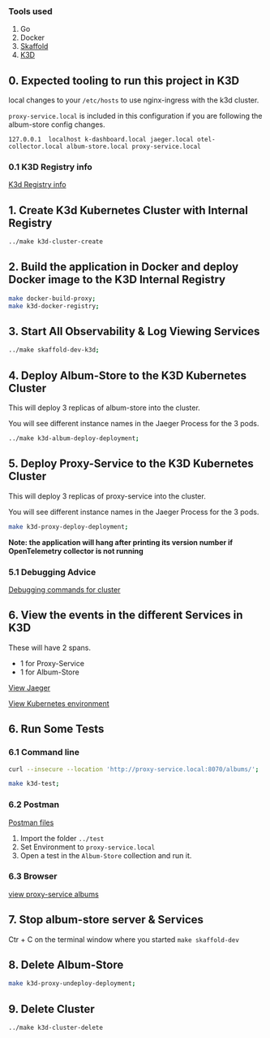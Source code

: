 ### Tools used

1. Go
2. Docker
3. [Skaffold](https://skaffold.dev/)
4. [K3D](https://k3d.io/v5.4.6/)

## 0. Expected tooling to run this project in K3D

local changes to your `/etc/hosts` to use nginx-ingress with the k3d cluster.

`proxy-service.local` is included in this configuration if you are following the album-store config changes.

`127.0.0.1	localhost k-dashboard.local jaeger.local otel-collector.local album-store.local proxy-service.local`

### 0.1 K3D Registry info

[K3d Registry info](../docs/K3D-registry.md)

## 1. Create K3d Kubernetes Cluster with Internal Registry

```bash
../make k3d-cluster-create
```

## 2. Build the application in Docker and deploy Docker image to the  K3D Internal Registry

```bash
make docker-build-proxy;
make k3d-docker-registry;
```

## 3. Start All Observability & Log Viewing Services
 
```bash
../make skaffold-dev-k3d;
```

## 4. Deploy Album-Store to the K3D Kubernetes Cluster

This will deploy 3 replicas of album-store into the cluster.

You will see different instance names in the Jaeger Process for the 3 pods.

```bash
../make k3d-album-deploy-deployment;
```

## 5. Deploy Proxy-Service to the K3D Kubernetes Cluster

This will deploy 3 replicas of proxy-service into the cluster. 

You will see different instance names in the Jaeger Process for the 3 pods.

```bash
make k3d-proxy-deploy-deployment;
```

**Note: the application will hang after printing its version number if  OpenTelemetry collector is not running**

### 5.1 Debugging Advice  

[Debugging commands for cluster](../docs/K3D-Debugging.md)

## 6. View the events in the different Services in K3D

These will have 2 spans.

* 1 for Proxy-Service
* 1 for Album-Store

[View Jaeger](http://jaeger.local:8070/search?limit=20&service=proxy-service)

[View Kubernetes environment](http://k-dashboard:8070/)

## 6. Run Some Tests

### 6.1 Command line

```bash
curl --insecure --location 'http://proxy-service.local:8070/albums/'; 
```

```bash
make k3d-test;
```

### 6.2 Postman

[Postman files](../test/postman_collection.json)

1. Import the folder `../test`
1. Set Environment to `proxy-service.local`
1. Open a test in the `Album-Store` collection and run it.

### 6.3 Browser

[view proxy-service albums](http://album-service:8070/albums)

## 7. Stop album-store server & Services  

Ctr + C on the terminal window where you started `make skaffold-dev`

## 8. Delete Album-Store

```bash
make k3d-proxy-undeploy-deployment;
```

## 9. Delete Cluster

```bash
../make k3d-cluster-delete
```